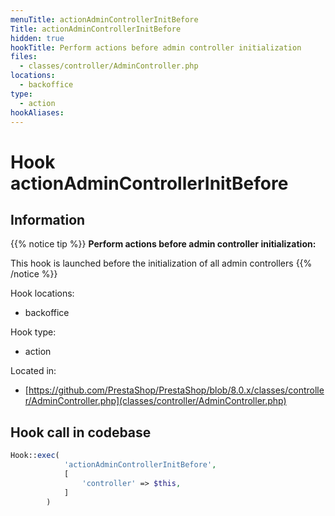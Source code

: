```yaml
---
menuTitle: actionAdminControllerInitBefore
Title: actionAdminControllerInitBefore
hidden: true
hookTitle: Perform actions before admin controller initialization
files:
  - classes/controller/AdminController.php
locations:
  - backoffice
type:
  - action
hookAliases:
---
```


# Hook actionAdminControllerInitBefore

## Information

{{% notice tip %}}
**Perform actions before admin controller initialization:** 

This hook is launched before the initialization of all admin controllers
{{% /notice %}}

Hook locations: 
  - backoffice

Hook type: 
  - action

Located in: 
  - [https://github.com/PrestaShop/PrestaShop/blob/8.0.x/classes/controller/AdminController.php](classes/controller/AdminController.php)

## Hook call in codebase

```php
Hook::exec(
            'actionAdminControllerInitBefore',
            [
                'controller' => $this,
            ]
        )
```